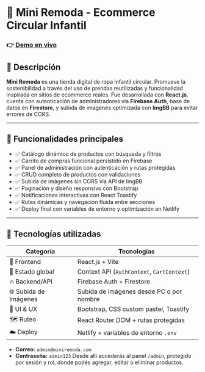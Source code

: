 # 🛒 Mini Remoda - Ecommerce Circular Infantil

### 👉 [Demo en vivo](https://mini-remoda.netlify.app)

## 📌 Descripción

**Mini Remoda** es una tienda digital de ropa infantil circular. Promueve la sostenibilidad a través del uso de prendas reutilizadas y funcionalidad inspirada en sitios de ecommerce reales. Fue desarrollada con **React.js**, cuenta con autenticación de administradores vía **Firebase Auth**, base de datos en **Firestore**, y subida de imágenes optimizada con **ImgBB** para evitar errores de CORS.

---

## 🚀 Funcionalidades principales

- ✅ Catálogo dinámico de productos con búsqueda y filtros
- ✅ Carrito de compras funcional persistido en Firebase
- ✅ Panel de administración con autenticación y rutas protegidas
- ✅ CRUD completo de productos con validaciones
- ✅ Subida de imágenes sin CORS vía API de ImgBB
- ✅ Paginación y diseño responsivo con Bootstrap
- ✅ Notificaciones interactivas con React Toastify
- ✅ Rutas dinámicas y navegación fluida entre secciones
- ✅ Deploy final con variables de entorno y optimización en Netlify

---

## 📂 Tecnologías utilizadas

| Categoría             | Tecnologías                                 |
|----------------------|----------------------------------------------|
| 🔧 Frontend          | React.js + Vite                              |
| 🎯 Estado global     | Context API (`AuthContext`, `CartContext`)   |
| 🔥 Backend/API       | Firebase Auth + Firestore                    |
| 🌐 Subida de Imágenes| Subida de imágenes desde PC o por nombre     |
| 🎨 UI & UX           | Bootstrap, CSS custom pastel, Toastify       |
| 🗺️ Ruteo             | React Router DOM + rutas protegidas          |
| ☁️ Deploy            | Netlify + variables de entorno `.env`        |


- **Correo:** `admin@miniremoda.com`
- **Contraseña:** `admin123`
Desde allí accederás al panel `/admin`, protegido por sesión y rol, donde podés agregar, editar o eliminar productos.